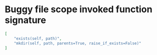 # Buggy file scope invoked function signature

```json
[
    "exists(self, path)",
    "mkdir(self, path, parents=True, raise_if_exists=False)"
]
```

